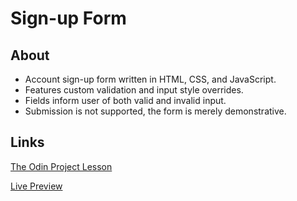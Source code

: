 # Sign-up Form

## About

- Account sign-up form written in HTML, CSS, and JavaScript.
- Features custom validation and input style overrides.
- Fields inform user of both valid and invalid input.
- Submission is not supported, the form is merely demonstrative.

## Links

[The Odin Project Lesson](https://www.theodinproject.com/lessons/node-path-intermediate-html-and-css-sign-up-form)

[Live Preview](https://arronjohnson.github.io/signup-form/)
